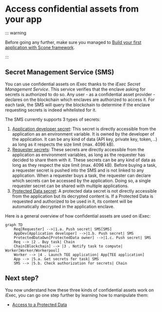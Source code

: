 # Access confidential assets from your app

::: warning

Before going any further, make sure you managed to
[Build your first application with Scone framework](create-your-first-sgx-app.md).

:::

## Secret Management Service (SMS)

You can use confidential assets on iExec thanks to the _iExec Secret Management
Service_. This service verifies that the enclave asking for secrets is
authorized to do so. Any user - as a confidential asset provider - declares on
the blockchain which enclaves are authorized to access it. For each task, the
SMS will query the blockchain to determine if the enclave requesting secrets is
indeed whitelisted for it.

The SMS currently supports 3 types of secrets:

1. [Application developer secret](/guides/build-iapp/build-&-test#application-developer-secret):
   This secret is directly accessible from the application as an environment
   variable. It is owned by the developer of the application. It can be any kind
   of data (API key, private key, token, ..) as long as it respects the size
   limit (max. 4096 kB).
2. [Requester secrets](/guides/build-iapp/inputs-and-outputs#access-requester-secrets):
   These secrets are directly accessible from the application as environment
   variables, as long as the requester has decided to share them with it. These
   secrets can be any kind of data as long as they respect the size limit (max.
   4096 kB). Before buying a task, a requester secret is pushed into the SMS and
   is not linked to any application. When a requester buys a task, the requester
   can declare which secrets can be accessed by the application. Doing so, a
   single requester secret can be shared with multiple applications.
3. [Protected Data secret](/guides/manage-data/manage-access): A protected data
   secret is not directly accessible from the application but its decrypted
   content is. If a Protected Data is requested and authorized to be used in it,
   its content will be automatically decrypted in the application enclave.

Here is a general overview of how confidential assets are used on iExec:

```mermaid
graph TD
    Req[Requester] -->|1.a. Push secret| SMS[SMS]
    AppDev[Application developer] -->|1.b. Push secret| SMS
    ProtectedDataOwn[ProtectedData owner] -->|1.c. Push secret| SMS
    Req --> |2 . Buy task| Chain
    Chain[Blockchain] --> |3 . Notify task to compute| Worker[Worker/Workerpool]
    Worker --> |4 . Launch TEE application| App[TEE application]
    App --> |5.a. Get secrets for task| SMS
    SMS --> |5.b. Check authorization for secrets| Chain
```

## Next step?

You now understand how these three kinds of confidential assets work on iExec,
you can go one step further by learning how to manipulate them:

- [Access to a Protected Data](guides/build-iapp/inputs-and-outputs)
